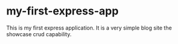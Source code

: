 # my-first-express-app
This is my first express application. It is a very simple blog site the showcase crud capability.
